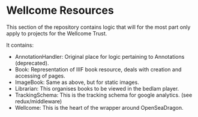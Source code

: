 # Wellcome Resources
This section of the repository contains logic that will for the most part only apply to projects for the Wellcome Trust.
 
It contains:
  - AnnotationHandler: Original place for logic pertaining to Annotations (deprecated).
  - Book: Representation of IIIF book resource, deals with creation and accessing of pages.
  - ImageBook: Same as above, but for static images.
  - Librarian: This organises books to be viewed in the bedlam player.
  - TrackingSchema: This is the tracking schema for google analytics. (see redux/middleware)
  - Wellcome: This is the heart of the wrapper around OpenSeaDragon.
  
